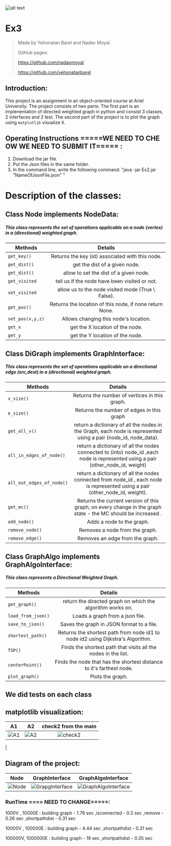 ![alt text](https://encrypted-tbn0.gstatic.com/images?q=tbn:ANd9GcRUC7G6cLvCjY5-Sq4vRcieUJc_O4KjwMl8NQEKDTrAElDHc2178puykOjpVgY8XRASD_M&usqp=CAU)

# Ex3
>Made by Yehonatan Barel and Nadav Moyal.
>
>GitHub pages: 
>
>https://github.com/nadavmoyal
>
>https://github.com/yehonatanbarel    

## Introduction:
This project is an assignment in an object-oriented course at Ariel University. The project consists of two parts: The first part is an implenentation of directed weighted graph in python and consist 3 classes, 2 interfaces and 2 test. 
The second part of the project is to plot the graph using `matplotlib` visualize it.

## Operating Instructions =====WE NEED TO CHE OW WE NEED TO SUBMIT IT===== :
1. Download the jar file.
2. Put the Json files in the same folder.
3. In the command line, write the following command:
"java -jar Ex2.jar "NameOfJsonFile.json" "

# Description of the classes:


## Class Node implements NodeData:
##### This class represents the set of operations applicable on a node (vertex) in a (directional) weighted graph.

|          Methods                | Details                             | 
| --------------------------------|:--------------------------------------:| 
|`get_key()`|Returns the key (id) associated with this node.|
|`get_dist()`| get the dist of a given node.|
|`get_dist()`| allow to set the dist of a given node.|
|`get_visited`| tell us if the node have been visited or not.|
|`set_visited`| allow us to the node visited mode (True \ False).|
|`get_pos()`|Returns the location of this node, if none return None.| 
|`set_pos(x,y,z)`|Allows changing this node's location.|
|`get_x`| get the X location of the node.|
|`get_y`| get the Y location of the node.|


## Class DiGraph implements GraphInterface:
##### This class represents the set of operations applicable on a directional edge (src,dest) in a (directional) weighted graph.
                                 
|          Methods                | Details                             | 
| --------------------------------|:--------------------------------------:| 
|`v_size()`| Returns the number of vertices in this graph.| 
|`e_size()`| Returns the number of edges in this graph|
|`get_all_v()`|return a dictionary of all the nodes in the Graph, each node is represented using a pair (node_id, node_data).| 
|`all_in_edges_of_node()`| return a dictionary of all the nodes connected to (into) node_id ,each node is represented using a pair (other_node_id, weight)| 
|`all_out_edges_of_node()`|return a dictionary of all the nodes connected from node_id , each node is represented using a pair (other_node_id, weight).| 
|`get_mc()`| Returns the current version of this graph, on every change in the graph state - the MC should be increased .|   
|`add_node()`| Adds a node to the graph.|
|`remove_node()`| Removes a node from the graph.|
|`remove_edge()`| Removes an edge from the graph.|

## Class  GraphAlgo implements GraphAlgoInterface:
##### This class represents a Directional Weighted Graph.
 
|          Methods                | Details                             | 
| --------------------------------|:--------------------------------------:| 
|`get_graph()`| return the directed graph on which the algorithm works on.| 
|`load_from_json()`|Loads a graph from a json file.|
|`save_to_json()`|Saves the graph in JSON format to a file.| 
|`shortest_path()`|Returns the shortest path from node id1 to node id2 using Dijkstra's Algorithm.| 
|`TSP()`|Finds the shortest path that visits all the nodes in the list.| 
|`centerPoint()`|Finds the node that has the shortest distance to it's farthest node.|   
|`plot_graph()`| Plots the graph.|

## We did tests on each class


## matplotlib visualization:
| A1 | A2 | check2 from the main |  
|:---------:|:---------:|:---------:| 
|![A1](https://user-images.githubusercontent.com/79272744/147393215-5ea779af-e80b-4d52-ba75-bf679b49b0c3.png)|![A2](https://user-images.githubusercontent.com/79272744/147393213-8c57b7e4-214f-4919-8ab9-b6605d4a14e5.png)|![check2](https://user-images.githubusercontent.com/79272744/147393275-5adb067d-66ae-463b-a80e-c43ef9d335c2.png)
|


## Diagram of the project: 
| Node | GraphInterface | GraphAlgoInterface |  
|:---------:|:---------:|:---------:| 
| ![Node](https://user-images.githubusercontent.com/79272744/147393118-d5cd11db-c9a1-4ad9-a087-90c87bea0994.png)| ![GrapgInterface](https://user-images.githubusercontent.com/79272744/147393123-e0e9fe75-4b39-4d93-b36b-30e42862d03b.png)|![GraphAlgoInterface](https://user-images.githubusercontent.com/79272744/147393124-2df8a214-35c3-4c3d-9fb0-a71906e09685.png)|








### RunTime  ==== NEED TO CHANGE=====:
1000V , 10000E :
building graph - 1.76 sec
,isconnected - 0.3 sec
,remove - 0.26 sec
,shortpathdist - 0.31 sec 

10000V , 100000E :
building graph - 4.44 sec
,shortpathdist - 0.31 sec

100000V, 1000000E :
building graph - 19 sec
,shortpathdist - 0.35 sec
